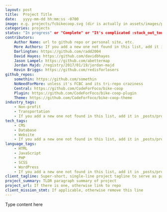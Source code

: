 ```yaml
---
layout: post
title:  Project Title
date:   yyyy-mm-dd hh:mm:ss -0700
image: e.g. projects/fcbikecoop.svg (dir is actually in assets/images/projects but jekyll will find it)
categories: projects
status: "In progress" or "Complete" or "It's complicated :stuck_out_tongue_winking_eye:"
contributors:
    Author Name: url to github repo or personal site, etc.
    More Authors: If you add a new one not found in this list, add it in _posts/projects/README.md as a validation check
    Darlington: https://github.com/radd2004
    David Hayes: https://github.com/davidbhayes
    Jason Lampel: https://github.com/abettermap
    Jordan Majd: /registry/2017/01/19/jordan-majd
    Kevin Briggs: https://github.com/redisforlosers
github_repos:
    somethin: https://github.com/somethin
    NoNeedForMore: unless it's FCBC and its tri-repo craziness
    Central: https://github.com/CodeForFoco/bike-coop
    Plugin: https://github.com/CodeForFoco/bike-coop-plugin
    Theme: https://github.com/CodeForFoco/bike-coop-theme
industry_tags:
    - Non-profit
    - Transportation
    - If you add a new one not found in this list, add it in _posts/projects/README.md as a validation check
tech_tags:
    - CMS
    - Database
    - Website
    - If you add a new one not found in this list, add it in _posts/projects/README.md as a validation check
language_tags:
    - HTML
    - JavaScript
    - PHP
    - SCSS
    - WordPress
    - If you add a new one not found in this list, add it in _posts/projects/README.md as a validation check
client_tagline: Super-short, single-line project tagline to serve as page content heading
project_summary: TLDR paragraph summary of project
project_url: If there is one, otherwise link to repo
client_mission_stmt: If applicable, otherwise remove this line
---
```


Type content here

